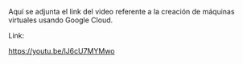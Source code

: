 Aquí se adjunta el link del video referente a la creación de máquinas virtuales usando Google Cloud.

Link:

https://youtu.be/lJ6cU7MYMwo